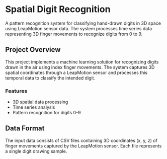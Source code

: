  # Spatial Digit Recognition

A pattern recognition system for classifying hand-drawn digits in 3D space using LeapMotion sensor data. The system processes time series data representing 3D finger movements to recognize digits from 0 to 9.

## Project Overview

This project implements a machine learning solution for recognizing digits drawn in the air using index finger movements. The system captures 3D spatial coordinates through a LeapMotion sensor and processes this temporal data to classify the intended digit.

### Features
- 3D spatial data processing
- Time series analysis
- Pattern recognition for digits 0-9

## Data Format

The input data consists of CSV files containing 3D coordinates (x, y, z) of finger movements captured by the LeapMotion sensor. Each file represents a single digit drawing sample.
